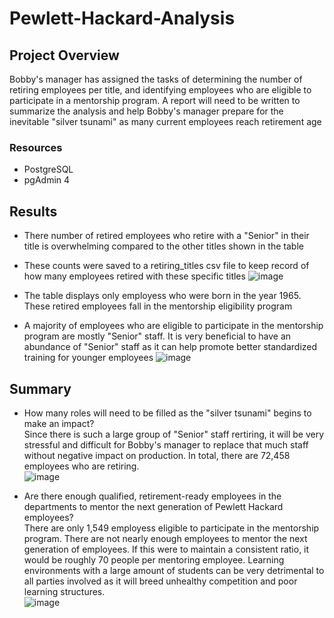 # Pewlett-Hackard-Analysis

## Project Overview
Bobby's manager has assigned the tasks of determining the number of retiring employees per title, and identifying employees who are eligible to participate in a mentorship program. A report will need to be written to summarize the analysis and help Bobby's manager prepare for the inevitable "silver tsunami" as many current employees reach retirement age

### Resources
- PostgreSQL  
- pgAdmin 4

## Results
- There number of retired employees who retire with a "Senior" in their title is overwhelming compared to the other titles shown in the table 
- These counts were saved to a retiring_titles csv file to keep record of how many employees retired with these specific titles
![image](https://user-images.githubusercontent.com/86776606/199175869-50fd08ea-68c0-452a-8e42-64f3e792aed4.png)  

- The table displays only employess who were born in the year 1965. These retired employees fall in the mentorship eligibility program  
- A majority of employees who are eligible to participate in the mentorship program are mostly "Senior" staff. It is very beneficial to have an abundance of "Senior" staff as it can help promote better standardized training for younger employees
![image](https://user-images.githubusercontent.com/86776606/199178288-f4fb2b87-758d-4beb-8901-e86f15999a35.png)

## Summary
- How many roles will need to be filled as the "silver tsunami" begins to make an impact?  
Since there is such a large group of "Senior" staff rertiring, it will be very stressful and difficult for Bobby's manager to replace that much staff without negative impact on production. In total, there are 72,458 employees who are retiring.  
![image](https://user-images.githubusercontent.com/86776606/199175869-50fd08ea-68c0-452a-8e42-64f3e792aed4.png)  

- Are there enough qualified, retirement-ready employees in the departments to mentor the next generation of Pewlett Hackard employees?  
There are only 1,549 employess eligible to participate in the mentorship program. There are not nearly enough employees to mentor the next generation of employees. If this were to maintain a consistent ratio, it would be roughly 70 people per mentoring employee. Learning environments with a large amount of students can be very detrimental to all parties involved as it will breed unhealthy competition and poor learning structures.  
![image](https://user-images.githubusercontent.com/86776606/199182780-d011186a-9456-43c9-bce0-3a6d74f09820.png)
